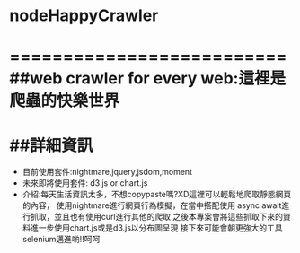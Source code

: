 # nodeHappyCrawler
==========================
##web crawler for every web:這裡是爬蟲的快樂世界
==========================
##詳細資訊
==========================
*   目前使用套件:nightmare,jquery,jsdom,moment
*   未來即將使用套件: d3.js or chart.js
*   介紹:每天生活資訊太多，不想copypaste嗎?XD這裡可以輕鬆地爬取靜態網頁的內容，
    使用nightmare進行網頁行為模擬，在當中搭配使用
    async await進行抓取，並且也有使用curl進行其他的爬取
    之後本專案會將這些抓取下來的資料進一步使用chart.js或是d3.js以分布圖呈現
    接下來可能會朝更強大的工具selenium邁進喲!!呵呵
